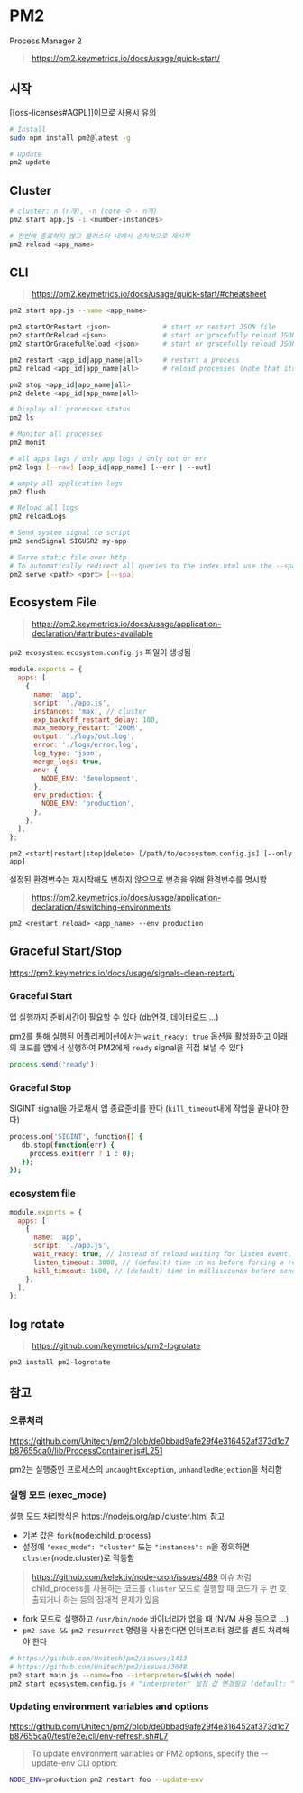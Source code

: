 # PM2

Process Manager 2

> <https://pm2.keymetrics.io/docs/usage/quick-start/>

## 시작

[[oss-licenses#AGPL]]이므로 사용시 유의

```sh
# Install
sudo npm install pm2@latest -g

# Update
pm2 update
```

## Cluster

```sh
# cluster: n (n개), -n (core 수 - n개)
pm2 start app.js -i <number-instances>

# 한번에 종료하지 않고 클러스터 내에서 순차적으로 재시작
pm2 reload <app_name>
```

## CLI

> <https://pm2.keymetrics.io/docs/usage/quick-start/#cheatsheet>

```sh
pm2 start app.js --name <app_name>

pm2 startOrRestart <json>             # start or restart JSON file
pm2 startOrReload <json>              # start or gracefully reload JSON file
pm2 startOrGracefulReload <json>      # start or gracefully reload JSON file

pm2 restart <app_id|app_name|all>     # restart a process
pm2 reload <app_id|app_name|all>      # reload processes (note that its for app using HTTP/HTTPS)

pm2 stop <app_id|app_name|all>
pm2 delete <app_id|app_name|all>

# Display all processes status
pm2 ls

# Monitor all processes
pm2 monit

# all apps logs / only app logs / only out or err
pm2 logs [--raw] [app_id|app_name] [--err | --out]

# empty all application logs
pm2 flush

# Reload all logs
pm2 reloadLogs

# Send system signal to script
pm2 sendSignal SIGUSR2 my-app

# Serve static file over http
# To automatically redirect all queries to the index.html use the --spa option
pm2 serve <path> <port> [--spa]
```

## Ecosystem File

> <https://pm2.keymetrics.io/docs/usage/application-declaration/#attributes-available>

`pm2 ecosystem`: `ecosystem.config.js` 파일이 생성됨

```js
module.exports = {
  apps: [
    {
      name: 'app',
      script: './app.js',
      instances: 'max', // cluster
      exp_backoff_restart_delay: 100,
      max_memory_restart: '200M',
      output: './logs/out.log',
      error: './logs/error.log',
      log_type: 'json',
      merge_logs: true,
      env: {
        NODE_ENV: 'development',
      },
      env_production: {
        NODE_ENV: 'production',
      },
    },
  ],
};
```

`pm2 <start|restart|stop|delete> [/path/to/ecosystem.config.js] [--only app]`

설정된 환경변수는 재시작해도 변하지 않으므로 변경을 위해 환경변수를 명시함

> <https://pm2.keymetrics.io/docs/usage/application-declaration/#switching-environments>

`pm2 <restart|reload> <app_name> --env production`

## Graceful Start/Stop

<https://pm2.keymetrics.io/docs/usage/signals-clean-restart/>

### Graceful Start

앱 실행까지 준비시간이 필요할 수 있다 (db연결, 데이터로드 ...)

pm2를 통해 실행된 어플리케이션에서는 `wait_ready: true` 옵션을 활성화하고
아래의 코드를 앱에서 실행하여 PM2에게 `ready` signal을 직접 보낼 수 있다

```js
process.send('ready');
```

### Graceful Stop

SIGINT signal을 가로채서 앱 종료준비를 한다 (`kill_timeout`내에 작업을 끝내야 한다)

```sh
process.on('SIGINT', function() {
   db.stop(function(err) {
     process.exit(err ? 1 : 0);
   });
});
```

### ecosystem file

```js
module.exports = {
  apps: [
    {
      name: 'app',
      script: './app.js',
      wait_ready: true, // Instead of reload waiting for listen event, wait for process.send(‘ready’)
      listen_timeout: 3000, // (default) time in ms before forcing a reload if app not listening
      kill_timeout: 1600, // (default) time in milliseconds before sending a final SIGKILL
    },
  ],
};
```

## log rotate

> <https://github.com/keymetrics/pm2-logrotate>

```sh
pm2 install pm2-logrotate
```

## 참고

### 오류처리

<https://github.com/Unitech/pm2/blob/de0bbad9afe29f4e316452af373d1c7b87655ca0/lib/ProcessContainer.js#L251>

pm2는 실행중인 프로세스의 `uncaughtException`, `unhandledRejection`을 처리함

### 실행 모드 (exec_mode)

실행 모드 처리방식은 <https://nodejs.org/api/cluster.html> 참고

- 기본 값은 `fork`(node:child_process)
- 설정에 `"exec_mode": "cluster"` 또는 `"instances": n`을 정의하면 `cluster`(node:cluster)로 작동함

> <https://github.com/kelektiv/node-cron/issues/489> 이슈 처럼
> child_process를 사용하는 코드를 `cluster` 모드로 실행할 때 코드가 두 번 호출되거나 하는 등의 잠재적 문제가 있음

- fork 모드로 실행하고 `/usr/bin/node` 바이너리가 없을 때 (NVM 사용 등으로 ...)
- `pm2 save && pm2 resurrect` 명령을 사용한다면 인터프리터 경로를 별도 처리해야 한다

```sh
# https://github.com/Unitech/pm2/issues/1413
# https://github.com/Unitech/pm2/issues/3648
pm2 start main.js --name=foo --interpreter=$(which node)
pm2 start ecosystem.config.js # "interpreter" 설정 값 변경필요 (default: "node")
```

### Updating environment variables and options

<https://github.com/Unitech/pm2/blob/de0bbad9afe29f4e316452af373d1c7b87655ca0/test/e2e/cli/env-refresh.sh#L7>

> To update environment variables or PM2 options, specify the --update-env CLI option:

```bash
NODE_ENV=production pm2 restart foo --update-env
```
